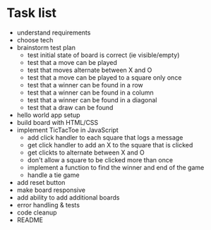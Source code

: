 # Task list

* understand requirements
* choose tech
* brainstorm test plan
  * test initial state of board is correct (ie visible/empty)
  * test that a move can be played
  * test that moves alternate between X and O
  * test that a move can be played to a square only once
  * test that a winner can be found in a row
  * test that a winner can be found in a column
  * test that a winner can be found in a diagonal
  * test that a draw can be found
* hello world app setup
* build board with HTML/CSS
* implement TicTacToe in JavaScript
  * add click handler to each square that logs a message
  * get click handler to add an X to the square that is clicked
  * get clickts to alternate between X and O
  * don't allow a square to be clicked more than once
  * implement a function to find the winner and end of the game
  * handle a tie game
* add reset button
* make board responsive
* add ability to add additional boards
* error handling & tests
* code cleanup
* README

